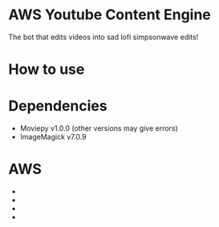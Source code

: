 # AWS Youtube Content Engine
The bot that edits videos into sad lofi simpsonwave edits!

# How to use

# Dependencies
- Moviepy v1.0.0 (other versions may give errors)
- ImageMagick v7.0.9

# AWS
-
-
-
-
